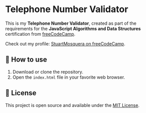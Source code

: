 # Telephone Number Validator
This is my **Telephone Number Validator**, created as part of the requirements for the **JavaScript Algorithms and Data Structures** certification from [freeCodeCamp](https://www.freecodecamp.org/).

Check out my profile: [StuartMosquera on freeCodeCamp](https://www.freecodecamp.org/StuartMosquera).

## :rocket: How to use
1. Download or clone the repository.
2. Open the `index.html` file in your favorite web browser.

## :key: License
This project is open source and available under the [MIT License](./LICENSE).
